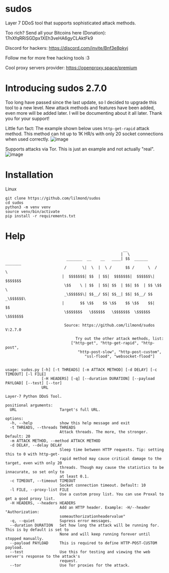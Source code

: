 # sudos

Layer 7 DDoS tool that supports sophisticated attack methods.

Too rich? Send all your Bitcoins here (Donation): 17nXfqRRiSGDpx1XEh3veHA6gyCLAktFk9

Discord for hackers: https://discord.com/invite/Bnf3e8pkyj

Follow me for more free hacking tools :3

Cool proxy servers provider: https://openproxy.space/premium

# Introducing sudos 2.7.0
Too long have passed since the last update, so I decided to upgrade this tool to a new level. New attack methods and features have been added, even more will be added later. I will be documenting about it all later. Thank you for your support!

Little fun fact: The example shown below uses `http-get-rapid` attack method. This method can hit up to 1K HR/s with only 20 socket connections when used correctly.
![image](https://github.com/user-attachments/assets/1067d797-29d1-4a50-8aaf-5ec470159d48)


Supports attacks via Tor. This is just an example and not actually "real".
![image](https://github.com/user-attachments/assets/9bdab9e5-aab7-4d24-a127-7b70e65dbfc7)


# Installation
Linux
```
git clone https://github.com/lilmond/sudos
cd sudos
python3 -m venv venv
source venv/bin/activate
pip install -r requirements.txt
```

# Help
```
                                                    __                     
                                                   |  \                    
                           _______  __    __   ____| $$  ______    _______ 
                          /       \|  \  |  \ /      $$ /      \  /       \
                         |  $$$$$$$| $$  | $$|  $$$$$$$|  $$$$$$\|  $$$$$$$
                          \$$    \ | $$  | $$| $$  | $$| $$  | $$ \$$    \ 
                          _\$$$$$$\| $$__/ $$| $$__| $$| $$__/ $$ _\$$$$$$\
                         |       $$ \$$    $$ \$$    $$ \$$    $$|       $$
                          \$$$$$$$   \$$$$$$   \$$$$$$$  \$$$$$$  \$$$$$$$ 
                         
                          Source: https://github.com/lilmond/sudos V:2.7.0
                         
                               Try out the other attack methods, list:
                             ["http-get", "http-get-rapid", "http-post",
                                "http-post-slow", "http-post-custom",
                                   "ssl-flood", "websocket-flood"]
                         
                         
usage: sudos.py [-h] [-t THREADS] [-m ATTACK METHOD] [-d DELAY] [-c TIMEOUT] [-l FILE]
                [-H HEADERS] [-q] [--duration DURATION] [--payload PAYLOAD] [--test] [--tor]
                URL

Layer-7 Python DDoS Tool.

positional arguments:
  URL                   Target's full URL.

options:
  -h, --help            show this help message and exit
  -t THREADS, --threads THREADS
                        Attack threads. The more, the stronger. Default: 20
  -m ATTACK METHOD, --method ATTACK METHOD
  -d DELAY, --delay DELAY
                        Sleep time between HTTP requests. Tip: setting this to 0 with http-get-
                        rapid method may cause critical damage to the target, even with only 20
                        threads. Though may cause the statistics to be innacurate, so set only to
                        at least 0.1.
  -c TIMEOUT, --timeout TIMEOUT
                        Socket connection timeout. Default: 10
  -l FILE, --proxy-list FILE
                        Use a custom proxy list. You can use Proxal to get a good proxy list.
  -H HEADERS, --headers HEADERS
                        Add an HTTP header. Example: -H/--header "Authorization:
                        someauthorizationheadervalue"
  -q, --quiet           Supress error messages.
  --duration DURATION   Set how long the attack will be running for. This is by default is set to
                        None and will keep running forever until stopped manually.
  --payload PAYLOAD     This is required to define HTTP-POST-CUSTOM payload.
  --test                Use this for testing and viewing the web server's response to the attack's
                        request.
  --tor                 Use Tor proxies for the attack.

```
